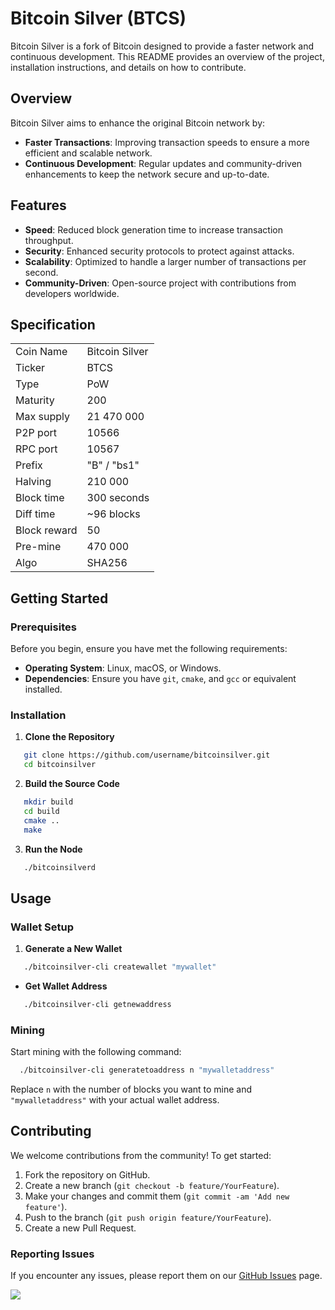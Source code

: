 # Bitcoin Silver (BTCS)

Bitcoin Silver is a fork of Bitcoin designed to provide a faster network and continuous development. This README provides an overview of the project, installation instructions, and details on how to contribute.

## Overview

Bitcoin Silver aims to enhance the original Bitcoin network by:
- **Faster Transactions**: Improving transaction speeds to ensure a more efficient and scalable network.
- **Continuous Development**: Regular updates and community-driven enhancements to keep the network secure and up-to-date.

## Features

- **Speed**: Reduced block generation time to increase transaction throughput.
- **Security**: Enhanced security protocols to protect against attacks.
- **Scalability**: Optimized to handle a larger number of transactions per second.
- **Community-Driven**: Open-source project with contributions from developers worldwide.

## Specification

<table>
<tr><td>Coin Name</td><td>Bitcoin Silver</td></tr>
<tr><td>Ticker</td><td>BTCS</td></tr>
<tr><td>Type</td><td>PoW</td></tr>
<tr><td>Maturity</td><td>200</td></tr>
<tr><td>Max supply</td><td>21 470 000</td></tr>
<tr><td>P2P port</td><td>10566</td></tr>
<tr><td>RPC port</td><td>10567</td></tr>
<tr><td>Prefix</td><td>"B" / "bs1"</td></tr>
<tr><td>Halving</td><td>210 000</td></tr>
<tr><td>Block time</td><td>300 seconds</td></tr>
<tr><td>Diff time</td><td>~96 blocks</td></tr>
<tr><td>Block reward</td><td>50</td></tr>
<tr><td>Pre-mine</td><td>470 000</td></tr>
<tr><td>Algo</td><td>SHA256</td></tr>
</table>

## Getting Started

### Prerequisites

Before you begin, ensure you have met the following requirements:
- **Operating System**: Linux, macOS, or Windows.
- **Dependencies**: Ensure you have `git`, `cmake`, and `gcc` or equivalent installed.

### Installation

1. **Clone the Repository**
```bash
   git clone https://github.com/username/bitcoinsilver.git
   cd bitcoinsilver
```

2. **Build the Source Code**
```bash
   mkdir build
   cd build
   cmake ..
   make
```

   3. **Run the Node**
```bash
   ./bitcoinsilverd
```
## Usage

### Wallet Setup

1.  **Generate a New Wallet**
```bash
   ./bitcoinsilver-cli createwallet "mywallet"
```
    
-   **Get Wallet Address**
```bash
   ./bitcoinsilver-cli getnewaddress
```
### Mining

Start mining with the following command:
```bash
  ./bitcoinsilver-cli generatetoaddress n "mywalletaddress"
```
Replace `n` with the number of blocks you want to mine and `"mywalletaddress"` with your actual wallet address.

## Contributing

We welcome contributions from the community! To get started:

1.  Fork the repository on GitHub.
2.  Create a new branch (`git checkout -b feature/YourFeature`).
3.  Make your changes and commit them (`git commit -am 'Add new feature'`).
4.  Push to the branch (`git push origin feature/YourFeature`).
5.  Create a new Pull Request.

### Reporting Issues

If you encounter any issues, please report them on our [GitHub Issues](https://github.com/MrVistos/bitcoinsilver/issues) page.

[<img src="https://camo.githubusercontent.com/b15646585366435f766c6e4e0e1999d2a6ea59925bb78836519aabd882169c59/68747470733a2f2f63646e2e7261776769742e636f6d2f4e4e54696e2f646973636f72642d6c6f676f2f66343333333334342f7372632f6173736574732f616e696d61746564646973636f72642e737667">](https://discord.gg/MCGn7dzvgd)
